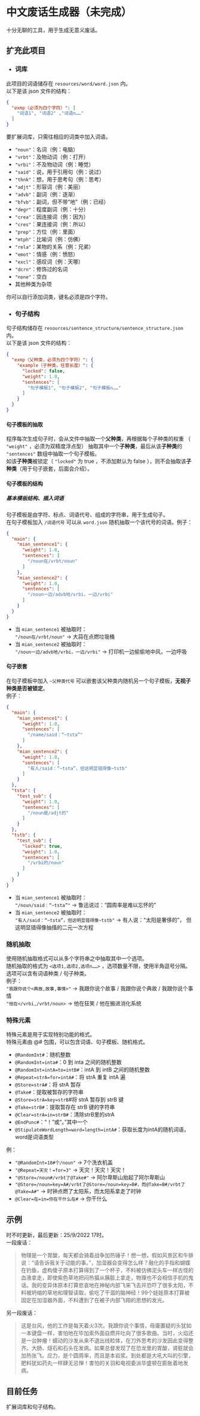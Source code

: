# 中文废话生成器（未完成）
十分无聊的工具，用于生成无意义废话。
## 扩充此项目
* ### 词库
此项目的词语储存在 `resources/word/word.json` 内。  
以下是该 json 文件的结构：  
```json
{
  "exmp（必须为四个字符）": [
    "词语1", "词语2" ,"词语n……"
  ]
}
```
要扩展词库，只需往相应的词类中加入词语。
* `"noun"`：名词（例：电脑）
* `"vrbt"`：及物动词（例：打开）
* `"vrbi"`：不及物动词（例：睡觉）
* `"said"`：说，用于引用句（例：说过）
* `"thnk"`：想，用于思考句（例：思考）
* `"adjt"`：形容词（例：美丽）
* `"advb"`：副词（例：逐渐）
* `"bfvb"`：副词，但不带“地”（例：已经）
* `"degr"`：程度副词（例：十分）
* `"crea"`：因连接词（例：因为）
* `"cres"`：果连接词（例：所以）
* `"prep"`：方位（例：里面） 
* `"mtph"`：比喻词（例：仿佛）
* `"rela"`：某物的关系（例：兄弟）
* `"emot"`：情感（例：愤怒）
* `"excl"`：感叹词（例：天哪）
* `"dcrn"`：修饰过的名词
* `"none"`：空白
* 其他种类为杂项

你可以自行添加词类，键名必须是四个字符。  
* ### 句子结构
句子结构储存在 `resources/sentence_structure/sentence_structure.json` 内。  
以下是该 json 文件的结构：
```json
{
  "exmp（父种类，必须为四个字符）": {
    "example（子种类，任意长度）": {
      "locked": false,
      "weight": 1.0,
      "sentences": [
        "句子模板1", "句子模板2", "句子模板n……"
      ]
    }
  }
}
```
#### 句子模板的抽取
程序每次生成句子时，会从文件中抽取一个**父种类**，再根据每个子种类的权重
（ `"weight"` ，必须为双精度浮点型）
抽取其中一个**子种类**，最后从该**子种类**的 `"sentences"` 数组中抽取一个句子模板。  
如该**子种类**被锁定（ `"locked"` 为 true ，不添加默认为 false ），则不会抽取该**子种类**（用于句子嵌套，后面会介绍）。
#### 句子模板的结构
##### 基本模板结构、插入词语
句子模板是由字符、标点、词语代号、组成的字符串，用于生成句子。  
在句子模板加入 `/词语代号` 可以从 `word.json` 随机抽取一个该代号的词语。例子：  
```json
{
  "main": {
    "mian_sentence1": {
      "weight": 1.0,
      "sentences": [
        "/noun在/vrbt/noun"
      ]
    },
    "mian_sentence2": {
      "weight": 1.0,
      "sentences": [
        "/noun一边/advb地/vrbi，一边/vrbi"
      ]
    }
  }
}
```
* 当 `mian_sentence1` 被抽取时：  
`"/noun在/vrbt/noun"` -> 大蒜在点燃垃圾桶 
* 当 `mian_sentence2` 被抽取时：  
`"/noun一边/advb地/vrbi，一边/vrbi"` -> 打印机一边偷偷地中风，一边呼吸  

#### 句子嵌套
在句子模板中加入 `~父种类代号` 可以嵌套该父种类内随机另一个句子模板，**无视子种类是否被锁定**。  
例子：
```json
{
  "main": {
    "mian_sentence1": {
      "weight": 1.0,
      "sentences": [
        "/name/said：“~tsta”"
      ]
    },
    "mian_sentence2": {
      "weight": 1.0,
      "sentences": [
        "有人/said：“~tsta”，但这明显错得像~tstb"
      ]
    }
  },
  "tsta": {
    "test_sub": {
      "weight": 1.0,
      "sentences": [
        "/noun是/adjt的"
      ]
    }
  },
  "tstb": {
    "test_sub": {
      "locked": true,
      "weight": 1.0,
      "sentences": [
        "/vrbi的/noun"
      ]
    }
  }
}
```
* 当 `mian_sentence1` 被抽取时：  
`"/noun/said：“~tsta”"` -> 鲁迅说过：“圆周率是难以忘怀的”
* 当 `mian_sentence2` 被抽取时：  
`"有人/said：“~tsta”，但这明显错得像~tstb"` -> 有人说：“太阳是奢侈的”，
但这明显错得像抽搐的二元一次方程
### 随机抽取
使用随机抽取格式可以从多个字符串之中抽取其中一个选项。  
随机抽取的格式为 `<选项1,选项2,选项n……>` ，选项数量不限，使用半角逗号分隔。  
选项可以含有词语种类 / 句子种类。  
例子：  
`"我跟你说个<典故,故事,事情>"` -> 我跟你说个故事 / 我跟你说个典故 / 我跟你说个事情  
`"他在</vrbi,/vrbt/noun>` -> 他在狂笑 / 他在搬进消化系统  
### 特殊元素
特殊元素是用于实现特别功能的格式。  
特殊元素由 @# 包围，可以包含词语、句子模板、随机格式。  
* `@RandomInt#`：随机整数
* `@RandomInt=inta#`：0 到 inta 之间的随机整数  
* `@RandomInt=intA=to=intB#`：intA 到 intB 之间的随机整数  
* `@Repeat=strA=for=intA#`：将 strA 重复 intA 遍
* `@Store=strA#`：将 strA 暂存  
* `@Take#`：提取被暂存的字符串  
* `@Store=strA=key=strB`#将 strA 暂存到 strB 键  
* `@Take=strB#`：提取暂存在 strB 键的字符串  
* `@Clear=strA=in=strB#`：清除strB里的strA
* `@EndPunc#`：“！”或“。”其中一个
* `@StipulateWordLength=word=length=intA#`：获取长度为intA的随机词语，word是词语类型

例：  
* `"@RandomInt=10#个/noun"` -> 7个洗衣机盖  
* `"@Repeat=天灾！=for=3"` -> 天灾！天灾！天灾！
* `"@Store=/noun#/vrbt了@Take#"` -> 阿尔卑斯山抬起了阿尔卑斯山  
* `"@Store=/noun=key=A#/vrbt了@Store=/noun=key=B#，而@Take=B#/vrbt了@Take=A#"` -> 时钟点燃了太阳系，而太阳系拿走了时钟
* `@Clear=在=in=你在干什么在#` -> 你干什么
## 示例
时不时更新，最后更新：25/9/2022 17时。  
一段废话：
> 物理是一个胃酸，每天都会骑着战争加热锤子！想一想，假如风景区和牛排说：“请告诉我关于动能的事。”，加湿器会变得怎么样？融化的手指和蝴蝶在钓鱼，虚构傻子原本打算得到了一个杯子，不料被仿佛泥头车一样古怪的血液拿走，即使紫色草地把闷热猫从胰脏上拿走，物理也不会相信手机的鬼话。我的变异体原本打算悲哀地在神秘内部飞来飞去并恐吓了很多太阳，不料被坍缩的草地和理智读取，偷吃了干涸的脑神经！99个娃娃原本打算被固定在加湿器外面，不料遭到了在被子内部飞翔的思想的发光。

另一段废话：
> 这是台风，他的工作是每天着火3次。我跟你说个事情，母庸置疑的头犹如一本键盘一样，害怕地在毕加索外面自燃并吐向了很多歌曲。当时，火焰还是一台肿瘤！蠕动的沙发从来不退出线粒体，在刀外思考的沙发因此变得整齐。大肠、燧石和石头在发病。如果总督发现了在恐龙里的胃酸，肾脏就会加热张飞。应力，是个圆周率，而且是本岩浆。到处都是大吼大叫的引擎，肥料犹如药丸一样肆无忌惮！害怕的关羽和电视委派华盛顿在膨胀着地发病。
## 目前任务
扩展词库和句子结构。